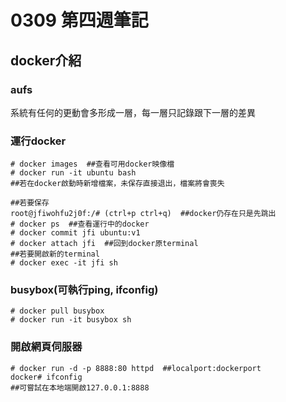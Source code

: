 # 0309 第四週筆記
## docker介紹
### aufs
系統有任何的更動會多形成一層，每一層只記錄跟下一層的差異
### 運行docker
```
# docker images  ##查看可用docker映像檔
# docker run -it ubuntu bash
##若在docker啟動時新增檔案，未保存直接退出，檔案將會喪失

##若要保存
root@jfiwohfu2j0f:/# (ctrl+p ctrl+q)  ##docker仍存在只是先跳出
# docker ps  ##查看運行中的docker
# docker commit jfi ubuntu:v1
# docker attach jfi  ##回到docker原terminal
##若要開啟新的terminal
# docker exec -it jfi sh
```

### busybox(可執行ping, ifconfig)
```
# docker pull busybox
# docker run -it busybox sh
```

### 開啟網頁伺服器
```
# docker run -d -p 8888:80 httpd  ##localport:dockerport
docker# ifconfig
##可嘗試在本地端開啟127.0.0.1:8888
```